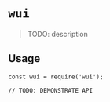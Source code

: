 # `wui`

> TODO: description

## Usage

```
const wui = require('wui');

// TODO: DEMONSTRATE API
```

